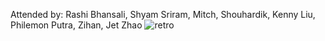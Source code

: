Attended by: Rashi Bhansali, Shyam Sriram, Mitch, Shouhardik, Kenny Liu, Philemon Putra, Zihan, Jet Zhao
![retro](https://github.com/user-attachments/assets/6fb87c60-4b76-4ef1-9c91-61b9f2a6907d)
